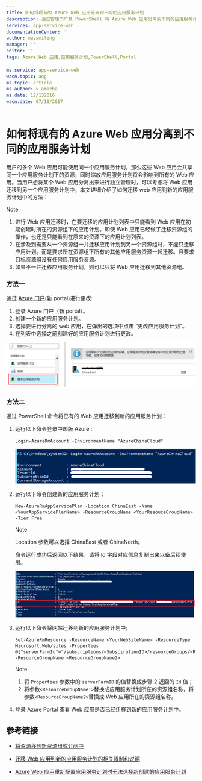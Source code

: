 ```yaml
---
title: 如何将现有的 Azure Web 应用分离到不同的应用服务计划
description: 通过管理门户及 PowerShell 将 Azure Web 应用分离到不同的应用服务计划
services: app-service-web
documentationCenter: ''
author: maysmiling
manager: ''
editor: ''
tags: Azure,Web 应用,应用服务计划,PowerShell,Portal

ms.service: app-service-web
wacn.topic: aog
ms.topic: article
ms.author: v-amazha
ms.date: 12/132016
wacn.date: 07/18/2017
---
```


# 如何将现有的 Azure Web 应用分离到不同的应用服务计划 #

用户的多个 Web 应用可能使用同一个应用服务计划，那么这些 Web 应用会共享同一个应用服务计划下的资源，同时缩放应用服务计划将会影响到所有的 Web 应用。当用户想将某个 Web 应用分离出来进行独立管理时，可以考虑将 Web 应用迁移到另一个应用服务计划中，本文详细介绍了如何迁移 web 应用到新的应用服务计划中的方法：

> [!NOTE]
> 1. 进行 Web 应用迁移时，在要迁移的应用计划列表中只能看到 Web 应用在初期创建时所在的资源组下的应用计划。即使 Web 应用已经做了迁移资源组的操作，也还是只能看到在原来的资源下的应用计划列表。
> 2. 在涉及到需要从一个资源组一并迁移应用计划到另一个资源组时，不能只迁移应用计划。而是要求所在资源组下所有的其他应用服务资源一起迁移。且要求目标资源组没有任何应用服务资源。
> 3. 如果不一并迁移应用服务计划，则可以只将 Web 应用迁移到其他资源组。


### 方法一 ###

通过 [Azure 门户](https://portal.azure.cn)(新 portal)进行更改:

1. 登录 Azure 门户（新 portal）。
2. 创建一个新的应用服务计划。
3. 选择要进行分离的 web 应用，在弹出的选项中点击 “更改应用服务计划”。
4. 在列表中选择之前创建好的应用服务计划进行更改。

![portal-app-service-plans](./media/aog-web-apps-howto-separate-app-service-plans/azure-portal-app-service-plans.png)

### 方法二 ###

通过 PowerShell 命令将已有的 Web 应用迁移到新的应用服务计划：

1. 运行以下命令登录中国版 Azure :

    ```
    Login-AzureRmAccount -EnvironmentName "AzureChinaCloud"
    ```

    ![powershell-login](./media/aog-web-apps-howto-separate-app-service-plans/powershell-login.png)

2. 运行以下命令创建新的应用服务计划；

    ```
    New-AzureRmAppServicePlan -Location ChinaEast -Name <YourAppServicePlanName> -ResourceGroupName <YourResouceGroupName> -Tier Free
    ```

    > [!NOTE]
	> Location 参数可以选择 ChinaEast 或者 ChinaNorth。

    命令运行成功后返回以下结果，请将 Id 字段对应信息复制出来以备后续使用。

    ![powershell-app-service-plan-id](./media/aog-web-apps-howto-separate-app-service-plans/powershell-app-service-plan-id.png)

3. 运行以下命令将网站迁移到新的应用服务计划中;

    ```
    Set-AzureRmResource -ResourceName <YourWebSiteName> -ResourceType Microsoft.Web/sites -Properties @{"serverFarmId"="/subscriptions/<SubscirptionID>/resourceGroups/<ResourceGroupName1>/providers/Microsoft.Web/serverfarms/TestAppServicePlan"} -ResourceGroupName <ResourceGroupName2>
    ```

    > [!NOTE]
    > 1. 将 `Properties` 参数中的 `serverFarmID` 的值替换成步骤 2 返回的 `Id` 值；
	> 2. 将参数`<ResourceGroupName1>`替换成应用服务计划所在的资源组名称，将参数`<ResourceGroupName2>`替换成 Web 应用所在的资源组名称。

4. 登录 Azure Portal 查看 Web 应用是否已经迁移到新的应用服务计划中。

## 参考链接

- [将资源移到新资源组或订阅中](https://docs.azure.cn/zh-cn/azure-resource-manager/resource-group-move-resources#app-service-limitations)

- [迁移 Web 应用到新的应用服务计划的相关限制和说明](https://docs.azure.cn/zh-cn/articles/web-mobile/aog-web-apps-migrate-asp-limit)

- [Azure Web 应用重新配置应用服务计划时无法选择新创建的应用服务计划](https://docs.azure.cn/zh-cn/articles/web-mobile/aog-web-apps-qa-portal-change-app-service-plans)